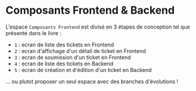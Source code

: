 Composants Frontend & Backend
========

L'espace `Composants Frontend` est divisé en 3 étapes de conception tel que présenté dans le livre :
- `1` : ecran de liste des tickets en Frontend
- `2` : ecran d'affichage d'un détail de ticket en Frontend
- `3` : ecran de soumission d'un ticket en Frontend
- `4` : ecran de liste des tickets en Backend
- `5` : ecran de création et d'édition d'un ticket en Backend
 

... ou plutot proposer un seul espace avec des branches d'évolutions !

